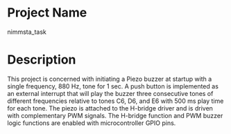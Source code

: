 # Project Name
nimmsta_task

# Description
This project is concerned with initiating a Piezo buzzer at startup with a single frequency, 880 Hz, tone for 1 sec. A push button is implemented as an external interrupt that will play the buzzer 
three consecutive tones of different frequencies relative to tones C6, D6, and E6 with 500 ms play time for each tone. The piezo is attached to the H-bridge driver and is driven with
complementary PWM signals. The H-bridge function and PWM buzzer logic functions are enabled with microcontroller GPIO pins. 
